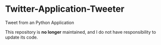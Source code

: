 # Twitter-Application-Tweeter
Tweet from an Python Application

This repository is **no longer** maintained, and I do not have responsibility to update its code.

